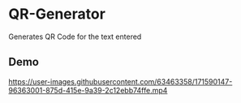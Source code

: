 # QR-Generator
Generates QR Code for the text entered

## Demo
https://user-images.githubusercontent.com/63463358/171590147-96363001-875d-415e-9a39-2c12ebb74ffe.mp4
